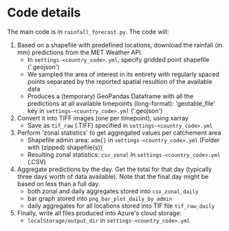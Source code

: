 # Code details

The main code is in `rainfall_forecast.py`. The code will:
1. Based on a shapefile with predefined locations, download the rainfall (in mm) predictions from the MET Weather API. 
    - In `settings-<country_code>.yml`, specify gridded point shapefile ('.geojson')
    - We sampled the area of interest in its entirety with regularly spaced points separated by the reported spatial resultion of the available data 
    - Produces a (temporary) GeoPandas Dataframe with all the predictions at all available timepoints (long-format): 'geotable_file' key in `settings-<country_code>.yml` ('.geojson')
2. Convert it into TIFF images (one per timepoint), using xarray
    - Save as `tif_raw` (.TIFF) specified in `settings-<country_code>.yml`
3. Perform 'zonal statistics' to get aggregated values per catchement area
    - Shapefile admin area: `adm{}` in `settings-<country_code>.yml` (Folder with (zipped) shapefile(s))
    - Resulting zonal statistics: `csv_zonal` in `settings-<country_code>.yml` (.CSV)
4. Aggregate predictions by the day. Get the total for that day (typically three days worth of data available). Note that the final day might be based on less than a full day. 
    - both zonal and daily aggregates stored into `csv_zonal_daily`
    - bar graph stored into `png_bar_plot_daily_by_admin`
    - daily aggregates for all locations stored into TIF file `tif_raw_daily`
5. Finally, write all files produced into Azure's cloud storage: 
    - `localStorage/output_dir` in `settings-<country_code>.yml` 




